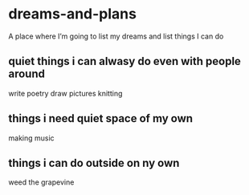 # dreams-and-plans
A place where I’m going to list my dreams and list things I can do

## quiet things i can alwasy do even with people around
write poetry 
draw pictures
knitting

## things i need quiet space of my own
making music 

## things i can do outside on ny own
weed the grapevine